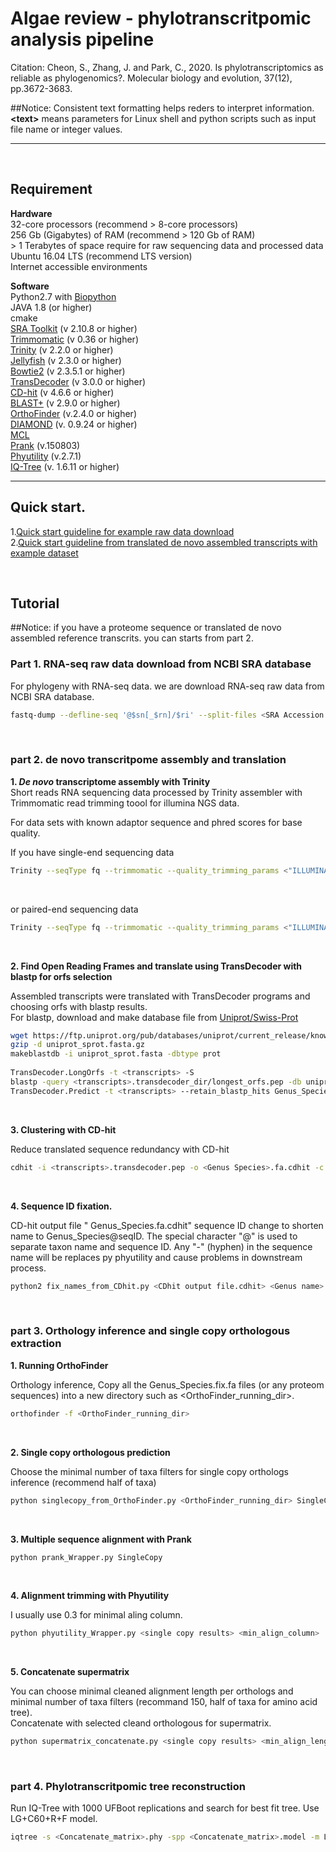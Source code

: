 # Algae review - phylotranscritpomic analysis pipeline

Citation: Cheon, S., Zhang, J. and Park, C., 2020. Is phylotranscriptomics as reliable as phylogenomics?. Molecular biology and evolution, 37(12), pp.3672-3683.  
  
\##Notice: Consistent text formatting helps reders to interpret information. **\<text\>** means parameters for Linux shell and python scripts such as input file name or integer values.

- - -
<br>  

## Requirement

**Hardware**  
32-core processors (recommend > 8-core processors)  
256 Gb (Gigabytes) of RAM (recommend > 120 Gb of RAM)  
\> 1 Terabytes of space require for raw sequencing data and processed data  
Ubuntu 16.04 LTS (recommend LTS version)  
Internet accessible environments  
  
**Software**  
Python2.7 with [Biopython](https://biopython.org)  
JAVA 1.8 (or higher)  
cmake  
[SRA Toolkit](https://www.ncbi.nlm.nih.gov/home/download/) (v 2.10.8 or higher)  
[Trimmomatic](http://www.usadellab.org/cms/?page=trimmomatic) (v 0.36 or higher)  
[Trinity](https://github.com/trinityrnaseq/trinityrnaseq) (v 2.2.0 or higher)  
[Jellyfish](https://github.com/gmarcais/Jellyfish) (v 2.3.0 or higher)  
[Bowtie2](http://bowtie-bio.sourceforge.net/bowtie2/index.shtml) (v 2.3.5.1 or higher)  
[TransDecoder](https://github.com/TransDecoder/TransDecoder) (v 3.0.0 or higher)  
[CD-hit](http://weizhongli-lab.org/cd-hit/) (v 4.6.6 or higher)  
[BLAST+](https://www.ncbi.nlm.nih.gov/home/download/) (v 2.9.0 or higher)  
[OrthoFinder](https://github.com/davidemms/OrthoFinder) (v.2.4.0 or higher)  
[DIAMOND](https://github.com/bbuchfink/diamond/releases) (v. 0.9.24 or higher)  
[MCL](https://micans.org/mcl/)  
[Prank](http://wasabiapp.org/software/prank/) (v.150803)  
[Phyutility](https://github.com/blackrim/phyutility) (v.2.7.1)  
[IQ-Tree](http://www.iqtree.org) (v. 1.6.11 or higher)  
  
- - -
## Quick start.
  1.[Quick start guideline for example raw data download](https://github.com/CSB-SeongminCheon/Algae_review_test/blob/main/Quick%20start%20guideline%20for%20example%20raw%20data%20download.md)  
  2.[Quick start guideline from translated de novo assembled transcripts with example dataset](https://github.com/CSB-SeongminCheon/Algae_review_test/blob/main/Quick%20start%20guideline%20from%20translated%20de%20novo%20assembled%20transcripts%20with%20example%20dataset.md)  
  
 <br>  
   
## Tutorial
  
  
\##Notice: if you have a proteome sequence or translated de novo assembled reference transcrits. you can starts from part 2. 
  
### Part 1. RNA-seq raw data download from NCBI SRA database
For phylogeny with RNA-seq data. we are download RNA-seq raw data from NCBI SRA database.
``` bash
fastq-dump --defline-seq '@$sn[_$rn]/$ri' --split-files <SRA Accession ID>
```

<br>  

### part 2. de novo transcritpome assembly and translation  
    
    
__1. *De novo* transcriptome assembly with Trinity__  
Short reads RNA sequencing data processed by Trinity assembler with Trimmomatic read trimming toool for illumina NGS data.  
  
For data sets with known adaptor sequence and phred scores for base quality.  
  
If you have single-end sequencing data  
``` bash
Trinity --seqType fq --trimmomatic --quality_trimming_params <"ILLUMINACLIP:/home/your/path/trinity-plugins/Trimmomatic-0.36/adapters/TruSeq3-PE.fa>:2:30:10 LEADING:3 TRAILING:3 SLIDINGWINDOW:4:15 MINLEN:36"> --max_memory <200G> --CPU <32> --full_cleanup --single <single-end reads.fastq> --output <trinity_output_Name>
```
<br>  

or paired-end sequencing data  
``` bash
Trinity --seqType fq --trimmomatic --quality_trimming_params <"ILLUMINACLIP:/home/your/path/trinity-plugins/Trimmomatic-0.36/adapters/TruSeq3-PE.fa>:2:30:10 LEADING:3 TRAILING:3 SLIDINGWINDOW:4:15 MINLEN:36"> --max_memory 200G --CPU 32 --full_cleanup --left <forward reads.fastq> --right <reverse reads.fastq> --output <trinity_output_Name>
```  

<br>  
  
**2. Find Open Reading Frames and translate using TransDecoder with blastp for orfs selection**  
  
Assembled transcripts were translated with TransDecoder programs and choosing orfs with blastp results.  
For blastp, download and make database file from [Uniprot/Swiss-Prot](https://www.uniprot.org/downloads)


``` bash
wget https://ftp.uniprot.org/pub/databases/uniprot/current_release/knowledgebase/complete/uniprot_sprot.fasta.gz
gzip -d uniprot_sprot.fasta.gz
makeblastdb -i uniprot_sprot.fasta -dbtype prot
  
TransDecoder.LongOrfs -t <transcripts> -S
blastp -query <transcripts>.transdecoder_dir/longest_orfs.pep -db uniprot_sprot.fasta -max_target_seqs 1 -outfmt 6 -evalue 10 -num_threads 32 -out Genus_Species.outfmt6
TransDecoder.Predict -t <transcripts> --retain_blastp_hits Genus_Species.outfmt6 --cpu 32
```
<br>  
  
**3. Clustering with CD-hit**  
  
Reduce translated sequence redundancy with CD-hit  
``` bash
cdhit -i <transcripts>.transdecoder.pep -o <Genus Species>.fa.cdhit -c 0.99 -n 5 -T 32
```  
<br>  

**4. Sequence ID fixation.**  
  
CD-hit output file " Genus_Species.fa.cdhit" sequence ID change to shorten name to Genus_Species@seqID. The special character "@" is used to separate taxon name and sequence ID. Any "-" (hyphen) in the sequence name will be replaces py phyutility and cause problems in downstream process.
``` bash
python2 fix_names_from_CDhit.py <CDhit output file.cdhit> <Genus name> <Species name>
```  

<br> 

### part 3. Orthology inference and single copy orthologous extraction  
  
**1. Running OrthoFinder**  

Orthology inference, Copy all the Genus_Species.fix.fa files (or any proteom sequences) into a new directory such as <OrthoFinder_running_dir>.
```bash
orthofinder -f <OrthoFinder_running_dir>
```
<br>  

**2. Single copy orthologous prediction**  
  
Choose the minimal number of taxa filters for single copy orthologs inference (recommend half of taxa)
```bash
python singlecopy_from_OrthoFinder.py <OrthoFinder_running_dir> SingleCopy <Min number of taxa>
```  
<br>  

**3. Multiple sequence alignment with Prank**   
```bash
python prank_Wrapper.py SingleCopy
```

<br>  

**4. Alignment trimming with Phyutility**  
  
I usually use 0.3 for minimal aling column.
```bash
python phyutility_Wrapper.py <single copy results> <min_align_column>
```

<br>  
   
**5. Concatenate supermatrix**  

You can choose minimal cleaned alignment length per orthologs and minimal number of taxa filters (recommand 150, half of taxa for amino acid tree).  
Concatenate with selected cleand orthologous for supermatrix.  

```bash
python supermatrix_concatenate.py <single copy results> <min_align_length> <min_taxa> <output_name>
```

<br>

### part 4. Phylotranscritpomic tree reconstruction  
  
Run IQ-Tree with 1000 UFBoot replications and search for best fit tree. Use LG+C60+R+F model.
```bash
iqtree -s <Concatenate_matrix>.phy -spp <Concatenate_matrix>.model -m LG+C60+R+F -bb 1000 -nt 32
```







